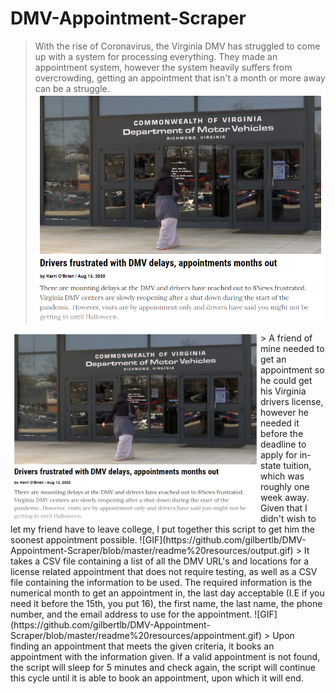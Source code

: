 # DMV-Appointment-Scraper
> With the rise of Coronavirus, the Virginia DMV has struggled to come up with a system for processing everything. They made an appointment system, however the system heavily suffers from overcrowding, getting an appointment that isn't a month or more away can be a struggle.
![PNG](https://github.com/gilbertlb/DMV-Appointment-Scraper/blob/master/readme%20resources/DMV.png)
<img src="https://github.com/gilbertlb/DMV-Appointment-Scraper/blob/master/readme%20resources/DMV.png" align="left" height="300" width="400" >
> A friend of mine needed to get an appointment so he could get his Virginia drivers license, however he needed it before the deadline to apply for in-state tuition, which was roughly one week away. Given that I didn't wish to let my friend have to leave college, I put together this script to get him the soonest appointment possible.
![GIF](https://github.com/gilbertlb/DMV-Appointment-Scraper/blob/master/readme%20resources/output.gif)
> It takes a CSV file containing a list of all the DMV URL's and locations for a license related appointment that does not require testing, as well as a CSV file containing the information to be used. The required information is the numerical month to get an appointment in, the last day acceptable (I.E if you need it before the 15th, you put 16), the first name, the last name, the phone number, and the email address to use for the appointment.
![GIF](https://github.com/gilbertlb/DMV-Appointment-Scraper/blob/master/readme%20resources/appointment.gif)
> Upon finding an appointment that meets the given criteria, it books an appointment with the information given. If a valid appointment is not found, the script will sleep for 5 minutes and check again, the script will continue this cycle until it is able to book an appointment, upon which it will end.
